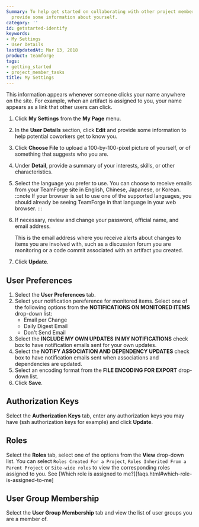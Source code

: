```yaml
---
Summary: To help get started on collaborating with other project members, you can
  provide some information about yourself.
category: ''
id: getstarted-identify
keywords:
- My Settings
- User Details
lastUpdatedAt: Mar 13, 2018
product: teamforge
tags:
- getting_started
- project_member_tasks
title: My Settings
---
```


This information appears whenever someone clicks your name anywhere on the site. For example, when an artifact is assigned to you, your name appears as a link that other users can click.
1. Click **My Settings** from the **My Page** menu.
2. In the **User Details** section, click **Edit** and provide some information to help potential coworkers get to know you.
3. Click **Choose File** to upload a 100-by-100-pixel picture of yourself, or of something that suggests who you are.
4. Under **Detail**, provide a summary of your interests, skills, or other characteristics.
5. Select the language you prefer to use. You can choose to receive emails from your TeamForge site in English, Chinese, Japanese, or Korean.
   :::note
   If your browser is set to use one of the supported languages, you should already be seeing TeamForge in that language in your web browser.
   :::
6. If necessary, review and change your password, official name, and email address.
   
   This is the email address where you receive alerts about changes to items you are involved with, such as a discussion forum you are monitoring or a code commit associated with an artifact you created.
7. Click **Update**.

## User Preferences
1. Select the **User Preferences** tab. 
2. Select your notification pereference for monitored items. Select one of the following options from the **NOTIFICATIONS ON MONITORED ITEMS** drop-down list:
   * Email per Change
   * Daily Digest Email
   * Don't Send Email
3. Select the **INCLUDE MY OWN UPDATES IN MY NOTIFICATIONS** check box to have notification emails sent for your own updates. 
4. Select the **NOTIFY ASSOCIATION AND DEPENDENCY UPDATES** check box to have notification emails sent when associations and dependencies are updated. 
5. Select an encoding format from the **FILE ENCODING FOR EXPORT** drop-down list. 
6. Click **Save**.

## Authorization Keys
Select the **Authorization Keys** tab, enter any authorization keys you may have (ssh authorization keys for example) and click **Update**.

## Roles
Select the **Roles** tab, select one of the options from the **View** drop-down list. You can select `Roles Created For a Project`, `Roles Inherited From a Parent Project` or `Site-wide roles` to view the corresponding roles assigned to you. See [Which role is assigned to me?][faqs.html#which-role-is-assigned-to-me]

## User Group Membership
Select the **User Group Membership** tab and view the list of user groups you are a member of.
